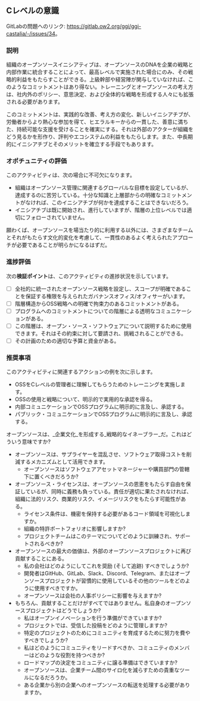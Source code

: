 ## Cレベルの意識

GitLabの問題へのリンク: <https://gitlab.ow2.org/ggi/ggi-castalia/-/issues/34>。

### 説明

組織のオープンソースイニシアティブは、オープンソースのDNAを企業の戦略と内部作業に統合することによって、最高レベルで実施された場合にのみ、その戦略的利益をもたらすことができる。上級幹部や経営陣が関与していなければ、このようなコミットメントはあり得ない。トレーニングとオープンソースの考え方は、社内外のポリシー、意思決定、および全体的な戦略を形成する人々にも拡張される必要があります。

このコミットメントは、実践的な改善、考え方の変化、新しいイニシアチブが、労働者からより熱心な参加を得て、ヒエラルキーからの一貫した、善意に満ちた、持続可能な支援を受けることを確実にする。それは外部のアクターが組織をどう見るかを形作り、評判やエコシステムの利益をもたらします。また、中長期的にイニシアチブとそのメリットを確立する手段でもあります。

### オポチュニティの評価

このアクティビティは、次の場合に不可欠になります。

* 組織はオープンソース管理に関連するグローバルな目標を設定しているが、達成するのに苦労している。十分な知識と上層部からの明確なコミットメントがなければ、このイニシアチブが何かを達成することはできないだろう。
* イニシアチブは既に開始され、進行していますが、階層の上位レベルでは適切にフォローされていません。

願わくば、オープンソースを場当たり的に利用する以外には、さまざまなチームとそれがもたらす文化的変化を考慮して、一貫性のあるよく考えられたアプローチが必要であることが明らかになるはずだ。

### 進捗評価

次の**検証ポイント**は、このアクティビティの進捗状況を示しています。
- [ ] 全社的に統一されたオープンソース戦略を設定し、スコープが明確であることを保証する権限を与えられたガバナンスオフィス/オフィサーがいます。
- [ ] 階層構造からOSS戦略への明確で拘束力のあるコミットメントがある。
- [ ] プログラムへのコミットメントについての階層による透明なコミュニケーションがある。
- [ ] この階層は、オープン・ソース・ソフトウェアについて説明するために使用できます。それはその約束に対して要請され、挑戦されることができる。
- [ ] その計画のための適切な予算と資金がある。

### 推奨事項

このアクティビティに関連するアクションの例を次に示します。
* OSSをCレベルの管理者に理解してもらうためのトレーニングを実施します。
* OSSの使用と戦略について、明示的で実用的な承認を得る。
* 内部コミュニケーションでOSSプログラムに明示的に言及し、承認する。
* パブリック・コミュニケーションでOSSプログラムに明示的に言及し、承認する。

オープンソースは、_企業文化_を形成する_戦略的なイネーブラー_だ。これはどういう意味ですか?
* オープンソースは、サプライヤーを混乱させ、ソフトウェア取得コストを削減するメカニズムとして活用できます。
    * オープンソースはソフトウェアアセットマネージャーや購買部門の管轄下に置くべきだろうか?
* オープンソース・ライセンスは、オープンソースの恩恵をもたらす自由を保証しているが、同時に義務も負っている。責任が適切に果たされなければ、組織に法的リスク、商業的リスク、イメージリスクをもたらす可能性がある。
    * ライセンス条件は、機密を保持する必要があるコード領域を可視化しますか。
    * 組織の特許ポートフォリオに影響しますか?
    * プロジェクトチームはこのテーマについてどのように訓練され、サポートされるべきか?
* オープンソースの最大の価値は、外部のオープンソースプロジェクトに再び貢献することにある。
    * 私の会社はどのようにしてこれを奨励 (そして追跡) すべきでしょうか?
    * 開発者はGitHub、GitLab、Slack、Discord、Telegram、またはオープンソースプロジェクトが習慣的に使用しているその他のツールをどのように使用すべきですか。
    * オープンソースは会社の人事ポリシーに影響を与えますか?
* もちろん、貢献することだけがすべてではありません。私自身のオープンソースプロジェクトはどうでしょうか?
    * 私はオープンイノベーションを行う準備ができていますか?
    * プロジェクトでは、受信した投稿をどのように管理しますか?
    * 特定のプロジェクトのためにコミュニティを育成するために努力を費やすべきでしょうか?
    * 私はどのようにコミュニティをリードすべきか、コミュニティのメンバーはどのような役割を持つべきか?
    * ロードマップの決定をコミュニティに譲る準備はできていますか?
    * オープンソースは、企業チーム間のサイロ化を減らすための貴重なツールになるだろうか。
    * ある企業から別の企業へのオープンソースの転送を処理する必要がありますか。
